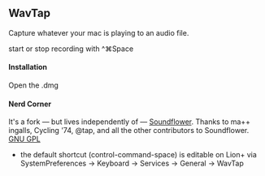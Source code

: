 ## WavTap
Capture whatever your mac is playing to an audio file.

start or stop recording with ^⌘Space

#### Installation
Open the .dmg

#### Nerd Corner
It's a fork — but lives independently of — [Soundflower](https://github.com/tap/Soundflower).
Thanks to ma++ ingalls, Cycling '74, @tap, and all the other contributors to Soundflower.
[GNU GPL](http://www.gnu.org/copyleft/gpl.html)

- the default shortcut (control-command-space) is editable on Lion+ via SystemPreferences -> Keyboard -> Services -> General -> WavTap
